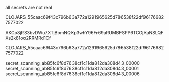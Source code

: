 all secrets are not real


CLOJARS_55caac69f43c796b63a772a1291965625d786538f22df961766827577022

AKCp8jRS3bvDWu7XTjBbmNQXp3whY96Fr69aRUMBFSPP6TCGjXaNSLQFXs2k81oo2RRMRd1Cf

CLOJARS_55caac69f43c796b63a772a1291965625d786538f22df961766827577022

secret_scanning_ab85fc6f8d7638cf1c11da812da308d43_00000
secret_scanning_ab85fc6f8d7638cf1c11da812da308d43_00001
secret_scanning_ab85fc6f8d7638cf1c11da812da308d43_00006
